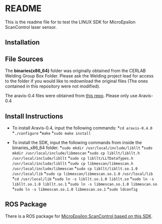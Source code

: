 # README

This is the readme file for to test the LINUX SDK for MicroEpsilon ScanControl laser sensor.

## Installation

## File Sources
The **binaries(x86_64)** folder was originally obtained from the CERLAB Welding Group Box Folder. Please ask the Welding project lead for access to the folder if you would like to redownload the original files (The ones contained in this repository were not modified).

The aravis-0.4 files were obtained from [this repo](https://github.com/AravisProject/aravis). Please only use Aravis-0.4

## Install Instructions
- To install Aravis-0.4, input the following commands:
  *`cd aravis-0.4.0`
  *`./configure`
  *`make`
  *`sudo make install`

- To install the SDK, input the following commands from inside the binaries_x86_64 folder.
  *`sudo mkdir /usr/local/include/libllt`
  *`sudo mkdir /usr/local/include/libmescan`
  *`sudo cp libllt/libllt.h /usr/local/include/libllt`
  *`sudo cp libllt/LLTDataTypes.h /usr/local/include/libllt`
  *`sudo cp libmescan/libmescan.h /usr/local/include/libmescan`
  *`sudo cp libllt/libllt.so.1.0 /usr/local/lib`
  *`sudo cp libmescan/libmescan.so.1.0 /usr/local/lib`
  *`cd /usr/local/lib`
  *`sudo ln -s libllt.so.1.0 libllt.so`
  *`sudo ln -s libllt.so.1.0 libllt.so.1`
  *`sudo ln -s libmescan.so.1.0 libmescan.so`
  *`sudo ln -s libmescan.so.1.0 libmescan.so.1`
  *`sudo ldconfig`

## ROS Package

There is a ROS package for [MicroEpsilon ScanControl based on this SDK](https://github.com/iirob/microepsilon_scancontrol).
